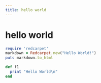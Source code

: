 ```yaml
---
title: hello world
---
```


# hello world

```ruby
require 'redcarpet'
markdown = Redcarpet.new("Hello World!")
puts markdown.to_html
```

```ruby
def f1
  print "Hello World\n"
end
```
